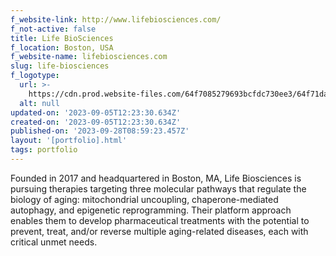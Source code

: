 ```yaml
---
f_website-link: http://www.lifebiosciences.com/
f_not-active: false
title: Life BioSciences
f_location: Boston, USA
f_website-name: lifebiosciences.com
slug: life-biosciences
f_logotype:
  url: >-
    https://cdn.prod.website-files.com/64f7085279693bcfdc730ee3/64f71dae2dddd4da8b175a89_Life%20Biosciences.jpg
  alt: null
updated-on: '2023-09-05T12:23:30.634Z'
created-on: '2023-09-05T12:23:30.634Z'
published-on: '2023-09-28T08:59:23.457Z'
layout: '[portfolio].html'
tags: portfolio
---
```


Founded in 2017 and headquartered in Boston, MA, Life Biosciences is pursuing therapies targeting three molecular pathways that regulate the biology of aging: mitochondrial uncoupling, chaperone-mediated autophagy, and epigenetic reprogramming. Their platform approach enables them to develop pharmaceutical treatments with the potential to prevent, treat, and/or reverse multiple aging-related diseases, each with critical unmet needs.
